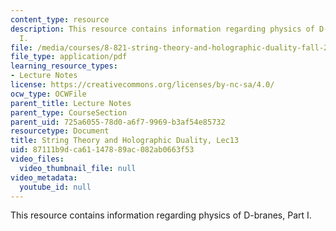 ```yaml
---
content_type: resource
description: This resource contains information regarding physics of D-branes, Part
  I.
file: /media/courses/8-821-string-theory-and-holographic-duality-fall-2014/87111b9dca61147889ac082ab0663f53_MIT8_821S15_Lec13.pdf
file_type: application/pdf
learning_resource_types:
- Lecture Notes
license: https://creativecommons.org/licenses/by-nc-sa/4.0/
ocw_type: OCWFile
parent_title: Lecture Notes
parent_type: CourseSection
parent_uid: 725a6055-78d0-a6f7-9969-b3af54e85732
resourcetype: Document
title: String Theory and Holographic Duality, Lec13
uid: 87111b9d-ca61-1478-89ac-082ab0663f53
video_files:
  video_thumbnail_file: null
video_metadata:
  youtube_id: null
---
```

This resource contains information regarding physics of D-branes, Part I.